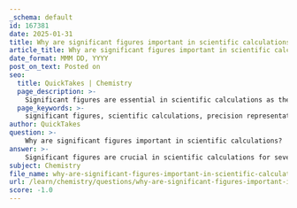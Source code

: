 ```yaml
---
_schema: default
id: 167381
date: 2025-01-31
title: Why are significant figures important in scientific calculations?
article_title: Why are significant figures important in scientific calculations?
date_format: MMM DD, YYYY
post_on_text: Posted on
seo:
  title: QuickTakes | Chemistry
  page_description: >-
    Significant figures are essential in scientific calculations as they communicate measurement precision, prevent overstatement of accuracy, ensure consistency, facilitate scientific communication, and are emphasized in scientific notation.
  page_keywords: >-
    significant figures, scientific calculations, precision representation, measurement uncertainty, accuracy, consistency, communication of results, scientific notation, scientific data, research integrity
author: QuickTakes
question: >-
    Why are significant figures important in scientific calculations?
answer: >-
    Significant figures are crucial in scientific calculations for several reasons:\n\n1. **Precision Representation**: Significant figures indicate the precision of a measurement. They help convey how much uncertainty is associated with a value. For example, a measurement of 3.67 has three significant figures, which suggests a certain level of precision. When performing calculations, the results should reflect this precision. If you calculate the hydrogen ion concentration from a pH of 3.67, the result should also be reported with three significant figures, leading to:\n   $$\n   [\text{H}^+] \approx 0.000215 \text{ mol/L} \text{ (3 significant figures)}\n   $$\n   This ensures that the precision of the result is consistent with the precision of the input data.\n\n2. **Avoiding Overstatement of Accuracy**: Using the correct number of significant figures prevents the overstatement of accuracy in results. Reporting more figures than justified by the measurements can mislead others about the reliability of the data.\n\n3. **Consistency in Calculations**: When performing calculations, especially those involving multiplication and division, the number of significant figures in the final result should be determined by the measurement with the least number of significant figures. This rule helps maintain consistency and reliability in scientific reporting.\n\n4. **Communication of Results**: Significant figures facilitate clear communication of results among scientists. They provide a standardized way to express the precision of measurements, which is essential for collaboration and comparison of data.\n\n5. **Scientific Notation**: Significant figures are inherently emphasized in scientific notation, which is often used to express very large or very small numbers. For instance, a concentration of 0.000001 M can be expressed as:\n   $$\n   1.0 \times 10^{-6} \text{ M}\n   $$\n   This format not only simplifies calculations but also highlights the significant figures, ensuring clarity in communication.\n\nIn summary, significant figures are essential for accurately representing the precision of measurements, ensuring consistency in calculations, and effectively communicating scientific results. They play a vital role in maintaining the integrity of scientific data and research.
subject: Chemistry
file_name: why-are-significant-figures-important-in-scientific-calculations.md
url: /learn/chemistry/questions/why-are-significant-figures-important-in-scientific-calculations
score: -1.0
---
```


&nbsp;
